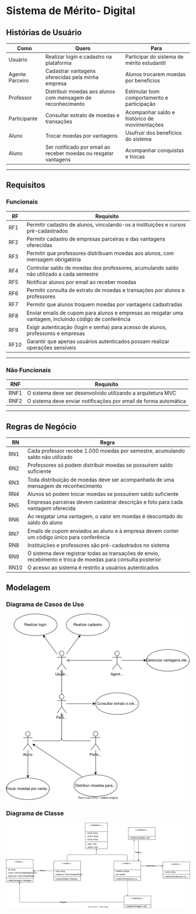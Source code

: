 # Sistema de Mérito- Digital

## Histórias de Usuário

|Como| Quero| Para |
|-----|----------------|-----------------------------|
| Usuário          | Realizar login e cadastro na plataforma      | Participar do sistema de mérito estudantil            |
| Agente Parceiro| Cadastrar vantagens oferecidas pela minha empresa                         | Alunos trocarem moedas por benefícios                 |
| Professor      | Distribuir moedas aos alunos com mensagem de reconhecimento              | Estimular bom comportamento e participação            |
| Participante | Consultar extrato de moedas e transações                                | Acompanhar saldo e histórico de movimentações         |
| Aluno          | Trocar moedas por vantagens                                             | Usufruir dos benefícios do sistema                    |
| Aluno          | Ser notificado por email ao receber moedas ou resgatar vantagens        | Acompanhar conquistas e trocas                        |

---

## Requisitos

### Funcionais

| RF  | Requisito                                                                                               |
|------|---------------------------------------------------------------------------------------------------------|
| RF1  | Permitir cadastro de alunos, vinculando-os a instituições e cursos pré-cadastrados                      |
| RF2  | Permitir cadastro de empresas parceiras e das vantagens oferecidas                                      |
| RF3  | Permitir que professores distribuam moedas aos alunos, com mensagem obrigatória                         |
| RF4  | Controlar saldo de moedas dos professores, acumulando saldo não utilizado a cada semestre               |
| RF5  | Notificar alunos por email ao receber moedas                                                            |
| RF6  | Permitir consulta de extrato de moedas e transações por alunos e professores                            |
| RF7  | Permitir que alunos troquem moedas por vantagens cadastradas                                            |
| RF8  | Enviar emails de cupom para alunos e empresas ao resgatar uma vantagem, incluindo código de conferência |
| RF9  | Exigir autenticação (login e senha) para acesso de alunos, professores e empresas                       |
| RF10 | Garantir que apenas usuários autenticados possam realizar operações sensíveis                           |

---

### Não Funcionais

| RNF  | Requisito                                                                                               |
|------|---------------------------------------------------------------------------------------------------------|
| RNF1  | O sistema deve ser desenvolvido utilizando a arquitetura MVC |
| RNF2  | O sistema deve enviar notificações por email de forma automática |

---

## Regras de Negócio

| RN   | Regra                                                                                                        |
|------|--------------------------------------------------------------------------------------------------------------|
| RN1  | Cada professor recebe 1.000 moedas por semestre, acumulando saldo não utilizado                              |
| RN2  | Professores só podem distribuir moedas se possuírem saldo suficiente                                         |
| RN3  | Toda distribuição de moedas deve ser acompanhada de uma mensagem de reconhecimento                           |
| RN4  | Alunos só podem trocar moedas se possuírem saldo suficiente                                                  |
| RN5  | Empresas parceiras devem cadastrar descrição e foto para cada vantagem oferecida                             |
| RN6  | Ao resgatar uma vantagem, o valor em moedas é descontado do saldo do aluno                                   |
| RN7  | Emails de cupom enviados ao aluno e à empresa devem conter um código único para conferência                  |
| RN8  | Instituições e professores são pré-cadastrados no sistema                                                    |
| RN9  | O sistema deve registrar todas as transações de envio, recebimento e troca de moedas para consulta posterior |
| RN10 | O acesso ao sistema é restrito a usuários autenticados                                                       |


## Modelagem

### Diagrama de Casos de Uso

![UseCaseDiagram](/projeto/DiagramaDeCasosDeUso.drawio.svg)

### Diagrama de Classe

![ClassDiagram](/projeto/DiagramaDeClasse.drawio.svg)
